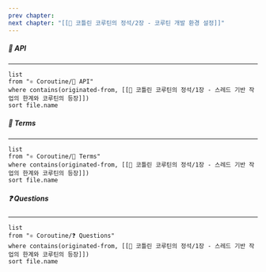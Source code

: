 ```yaml
---
prev chapter: 
next chapter: "[[📘 코틀린 코루틴의 정석/2장 - 코루틴 개발 환경 설정]]"
---
```

##### 🔗 API
---
```dataview
list
from "⚛ Coroutine/🔗 API"
where contains(originated-from, [[📘 코틀린 코루틴의 정석/1장 - 스레드 기반 작업의 한계와 코루틴의 등장]])
sort file.name
```

##### 📔 Terms
---
```dataview
list
from "⚛ Coroutine/📔 Terms"
where contains(originated-from, [[📘 코틀린 코루틴의 정석/1장 - 스레드 기반 작업의 한계와 코루틴의 등장]])
sort file.name
```

##### ❓ Questions
---
```dataview
list
from "⚛ Coroutine/❓ Questions"
where contains(originated-from, [[📘 코틀린 코루틴의 정석/1장 - 스레드 기반 작업의 한계와 코루틴의 등장]])
sort file.name
```
